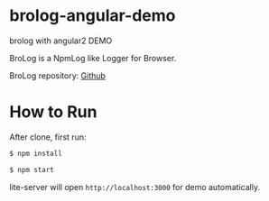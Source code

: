 # brolog-angular-demo
brolog with angular2 DEMO

BroLog is a NpmLog like Logger for Browser.

BroLog repository: [Github](https://github.com/zixia/brolog)

# How to Run

After clone, first run:

```bash
$ npm install

$ npm start
```

lite-server will open `http://localhost:3000` for demo automatically.
